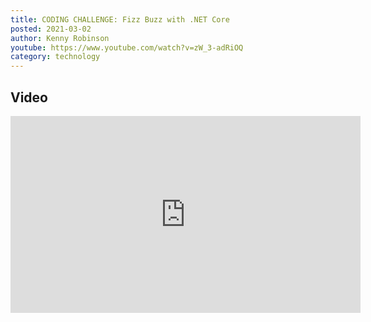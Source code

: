 ```yaml
---
title: CODING CHALLENGE: Fizz Buzz with .NET Core
posted: 2021-03-02
author: Kenny Robinson
youtube: https://www.youtube.com/watch?v=zW_3-adRiOQ
category: technology
---
```


## Video

<iframe width="560" height="315" src="https://www.youtube.com/embed/?v=zW_3-adRiOQ" frameborder="0" allow="autoplay; encrypted-media" allowfullscreen class="youtube"></iframe>

